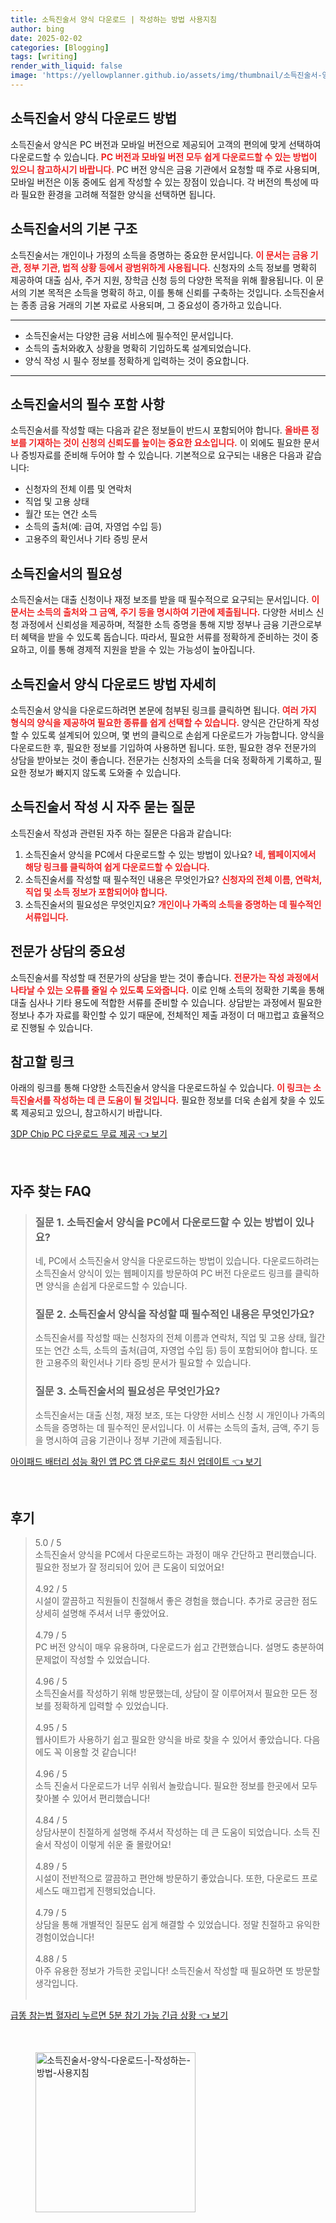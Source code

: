 ```yaml
---
title: 소득진술서 양식 다운로드 | 작성하는 방법 사용지침
author: bing
date: 2025-02-02
categories: [Blogging]
tags: [writing]
render_with_liquid: false
image: 'https://yellowplanner.github.io/assets/img/thumbnail/소득진술서-양식-다운로드-|-작성하는-방법-사용지침.webp'
---
```



<h2 id='소득진술서_양식_다운로드_방법'>소득진술서 양식 다운로드 방법</h2>

<p>소득진술서 양식은 PC 버전과 모바일 버전으로 제공되어 고객의 편의에 맞게 선택하여 다운로드할 수 있습니다. <b><span style="color: #ee2323;">PC 버전과 모바일 버전 모두 쉽게 다운로드할 수 있는 방법이 있으니 참고하시기 바랍니다.</span></b> PC 버전 양식은 금융 기관에서 요청할 때 주로 사용되며, 모바일 버전은 이동 중에도 쉽게 작성할 수 있는 장점이 있습니다. 각 버전의 특성에 따라 필요한 환경을 고려해 적절한 양식을 선택하면 됩니다.</p>

<h2 id='소득진술서의_기본_구조'>소득진술서의 기본 구조</h2>

<p>소득진술서는 개인이나 가정의 소득을 증명하는 중요한 문서입니다. <b><span style="color: #ee2323;">이 문서는 금융 기관, 정부 기관, 법적 상황 등에서 광범위하게 사용됩니다.</span></b> 신청자의 소득 정보를 명확히 제공하여 대출 심사, 주거 지원, 장학금 신청 등의 다양한 목적을 위해 활용됩니다. 이 문서의 기본 목적은 소득을 명확히 하고, 이를 통해 신뢰를 구축하는 것입니다. 소득진술서는 종종 금융 거래의 기본 자료로 사용되며, 그 중요성이 증가하고 있습니다.</p>

<hr />

<ul>
    <li>소득진술서는 다양한 금융 서비스에 필수적인 문서입니다.</li>
    <li>소득의 출처와收入 상황을 명확히 기입하도록 설계되었습니다.</li>
    <li>양식 작성 시 필수 정보를 정확하게 입력하는 것이 중요합니다.</li>
</ul>

<hr />

<h2 id='소득진술서의_필수_포함_사항'>소득진술서의 필수 포함 사항</h2>

<p>소득진술서를 작성할 때는 다음과 같은 정보들이 반드시 포함되어야 합니다. <b><span style="color: #ee2323;">올바른 정보를 기재하는 것이 신청의 신뢰도를 높이는 중요한 요소입니다.</span></b> 이 외에도 필요한 문서나 증빙자료를 준비해 두어야 할 수 있습니다. 기본적으로 요구되는 내용은 다음과 같습니다:</p>

<ul>
    <li>신청자의 전체 이름 및 연락처</li>
    <li>직업 및 고용 상태</li>
    <li>월간 또는 연간 소득</li>
    <li>소득의 출처(예: 급여, 자영업 수입 등)</li>
    <li>고용주의 확인서나 기타 증빙 문서</li>
</ul>

<h2 id='소득진술서의_필요성'>소득진술서의 필요성</h2>

<p>소득진술서는 대출 신청이나 재정 보조를 받을 때 필수적으로 요구되는 문서입니다. <b><span style="color: #ee2323;">이 문서는 소득의 출처와 그 금액, 주기 등을 명시하여 기관에 제출됩니다.</span></b> 다양한 서비스 신청 과정에서 신뢰성을 제공하며, 적절한 소득 증명을 통해 지방 정부나 금융 기관으로부터 혜택을 받을 수 있도록 돕습니다. 따라서, 필요한 서류를 정확하게 준비하는 것이 중요하고, 이를 통해 경제적 지원을 받을 수 있는 가능성이 높아집니다.</p>

<h2 id='소득진술서_양식_다운로드_방법_자세히'>소득진술서 양식 다운로드 방법 자세히</h2>

<p>소득진술서 양식을 다운로드하려면 본문에 첨부된 링크를 클릭하면 됩니다. <b><span style="color: #ee2323;">여러 가지 형식의 양식을 제공하여 필요한 종류를 쉽게 선택할 수 있습니다.</span></b> 양식은 간단하게 작성할 수 있도록 설계되어 있으며, 몇 번의 클릭으로 손쉽게 다운로드가 가능합니다. 양식을 다운로드한 후, 필요한 정보를 기입하여 사용하면 됩니다. 또한, 필요한 경우 전문가의 상담을 받아보는 것이 좋습니다. 전문가는 신청자의 소득을 더욱 정확하게 기록하고, 필요한 정보가 빠지지 않도록 도와줄 수 있습니다.</p>

<h2 id='소득진술서_작성시_자주_묻는_질문'>소득진술서 작성 시 자주 묻는 질문</h2>

<p>소득진술서 작성과 관련된 자주 하는 질문은 다음과 같습니다:</p>

<ol>
    <li>소득진술서 양식을 PC에서 다운로드할 수 있는 방법이 있나요? <b><span style="color: #ee2323;">네, 웹페이지에서 해당 링크를 클릭하여 쉽게 다운로드할 수 있습니다.</span></b></li>
    <li>소득진술서를 작성할 때 필수적인 내용은 무엇인가요? <b><span style="color: #ee2323;">신청자의 전체 이름, 연락처, 직업 및 소득 정보가 포함되어야 합니다.</span></b></li>
    <li>소득진술서의 필요성은 무엇인지요? <b><span style="color: #ee2323;">개인이나 가족의 소득을 증명하는 데 필수적인 서류입니다.</span></b></li>
</ol>

<h2 id='전문가상담의_중요성'>전문가 상담의 중요성</h2>

<p>소득진술서를 작성할 때 전문가의 상담을 받는 것이 좋습니다. <b><span style="color: #ee2323;">전문가는 작성 과정에서 나타날 수 있는 오류를 줄일 수 있도록 도와줍니다.</span></b> 이로 인해 소득의 정확한 기록을 통해 대출 심사나 기타 용도에 적합한 서류를 준비할 수 있습니다. 상담받는 과정에서 필요한 정보나 추가 자료를 확인할 수 있기 때문에, 전체적인 제출 과정이 더 매끄럽고 효율적으로 진행될 수 있습니다.</p>

<h2 id='참고할_링크'>참고할 링크</h2>

<p>아래의 링크를 통해 다양한 소득진술서 양식을 다운로드하실 수 있습니다. <b><span style="color: #ee2323;">이 링크는 소득진술서를 작성하는 데 큰 도움이 될 것입니다.</span></b> 필요한 정보를 더욱 손쉽게 찾을 수 있도록 제공되고 있으니, 참고하시기 바랍니다.</p>


<p><a class="click-button" title="3DP Chip PC 다운로드 무료 제공" href="https://yellowplanner.github.io/posts/3DP-Chip-PC-%EB%8B%A4%EC%9A%B4%EB%A1%9C%EB%93%9C-%EB%AC%B4%EB%A3%8C-%EC%A0%9C%EA%B3%B5/" rel="dofollow">3DP Chip PC 다운로드 무료 제공 👈 보기</a></p><br>
<h2 id='자주_찾는_FAQ'>자주 찾는 FAQ</h2>
<div itemscope="" itemtype="https://schema.org/FAQPage"> 
<blockquote> 
<div itemscope="" itemprop="mainEntity" itemtype="https://schema.org/Question"> 
<h3 itemprop="name">질문 1. 소득진술서 양식을 PC에서 다운로드할 수 있는 방법이 있나요?</h3> 
<div itemscope="" itemprop="acceptedAnswer" itemtype="https://schema.org/Answer"> 
<span itemprop="text"> 
<p>네, PC에서 소득진술서 양식을 다운로드하는 방법이 있습니다. 다운로드하려는 소득진술서 양식이 있는 웹페이지를 방문하여 PC 버전 다운로드 링크를 클릭하면 양식을 손쉽게 다운로드할 수 있습니다.</p> 
</span> 
</div> 
</div> 

<div itemscope="" itemprop="mainEntity" itemtype="https://schema.org/Question"> 
<h3 itemprop="name">질문 2. 소득진술서 양식을 작성할 때 필수적인 내용은 무엇인가요?</h3> 
<div itemscope="" itemprop="acceptedAnswer" itemtype="https://schema.org/Answer"> 
<span itemprop="text"> 
<p>소득진술서를 작성할 때는 신청자의 전체 이름과 연락처, 직업 및 고용 상태, 월간 또는 연간 소득, 소득의 출처(급여, 자영업 수입 등) 등이 포함되어야 합니다. 또한 고용주의 확인서나 기타 증빙 문서가 필요할 수 있습니다.</p> 
</span> 
</div> 
</div> 

<div itemscope="" itemprop="mainEntity" itemtype="https://schema.org/Question"> 
<h3 itemprop="name">질문 3. 소득진술서의 필요성은 무엇인가요?</h3> 
<div itemscope="" itemprop="acceptedAnswer" itemtype="https://schema.org/Answer"> 
<span itemprop="text"> 
<p>소득진술서는 대출 신청, 재정 보조, 또는 다양한 서비스 신청 시 개인이나 가족의 소득을 증명하는 데 필수적인 문서입니다. 이 서류는 소득의 출처, 금액, 주기 등을 명시하여 금융 기관이나 정부 기관에 제출됩니다.</p> 
</span> 
</div> 
</div> 
</blockquote> 
</div>
<p><a class="click-button" title="아이패드 배터리 성능 확인 앱 PC 앱 다운로드 최신 업데이트" href="https://yellowplanner.github.io/posts/%EC%95%84%EC%9D%B4%ED%8C%A8%EB%93%9C-%EB%B0%B0%ED%84%B0%EB%A6%AC-%EC%84%B1%EB%8A%A5-%ED%99%95%EC%9D%B8-%EC%95%B1-PC-%EC%95%B1-%EB%8B%A4%EC%9A%B4%EB%A1%9C%EB%93%9C-%EC%B5%9C%EC%8B%A0-%EC%97%85%EB%8D%B0%EC%9D%B4%ED%8A%B8/" rel="dofollow">아이패드 배터리 성능 확인 앱 PC 앱 다운로드 최신 업데이트 👈 보기</a></p><br>
<h2 id='후기'>후기</h2>
<div itemscope itemtype="https://schema.org/Product">
  <blockquote>
  <div itemprop="review" itemscope itemtype="https://schema.org/Review">
      <div itemprop="reviewRating" itemscope itemtype="https://schema.org/Rating"> <span itemprop="ratingValue">5.0</span> / <span itemprop="bestRating">5</span> </div>
      <span itemprop="reviewBody">소득진술서 양식을 PC에서 다운로드하는 과정이 매우 간단하고 편리했습니다. 필요한 정보가 잘 정리되어 있어 큰 도움이 되었어요!</span>
  </div>
  <br>
  <div itemprop="review" itemscope itemtype="https://schema.org/Review">
      <div itemprop="reviewRating" itemscope itemtype="https://schema.org/Rating"> <span itemprop="ratingValue">4.92</span> / <span itemprop="bestRating">5</span> </div>
      <span itemprop="reviewBody">시설이 깔끔하고 직원들이 친절해서 좋은 경험을 했습니다. 추가로 궁금한 점도 상세히 설명해 주셔서 너무 좋았어요.</span>
  </div>
  <br>
  <div itemprop="review" itemscope itemtype="https://schema.org/Review">
      <div itemprop="reviewRating" itemscope itemtype="https://schema.org/Rating"> <span itemprop="ratingValue">4.79</span> / <span itemprop="bestRating">5</span> </div>
      <span itemprop="reviewBody">PC 버전 양식이 매우 유용하며, 다운로드가 쉽고 간편했습니다. 설명도 충분하여 문제없이 작성할 수 있었습니다.</span>
  </div>
  <br>
  <div itemprop="review" itemscope itemtype="https://schema.org/Review">
      <div itemprop="reviewRating" itemscope itemtype="https://schema.org/Rating"> <span itemprop="ratingValue">4.96</span> / <span itemprop="bestRating">5</span> </div>
      <span itemprop="reviewBody">소득진술서를 작성하기 위해 방문했는데, 상담이 잘 이루어져서 필요한 모든 정보를 정확하게 입력할 수 있었습니다.</span>
  </div>
  <br>
  <div itemprop="review" itemscope itemtype="https://schema.org/Review">
      <div itemprop="reviewRating" itemscope itemtype="https://schema.org/Rating"> <span itemprop="ratingValue">4.95</span> / <span itemprop="bestRating">5</span> </div>
      <span itemprop="reviewBody">웹사이트가 사용하기 쉽고 필요한 양식을 바로 찾을 수 있어서 좋았습니다. 다음에도 꼭 이용할 것 같습니다!</span>
  </div>
  <br>
  <div itemprop="review" itemscope itemtype="https://schema.org/Review">
      <div itemprop="reviewRating" itemscope itemtype="https://schema.org/Rating"> <span itemprop="ratingValue">4.96</span> / <span itemprop="bestRating">5</span> </div>
      <span itemprop="reviewBody">소득 진술서 다운로드가 너무 쉬워서 놀랐습니다. 필요한 정보를 한곳에서 모두 찾아볼 수 있어서 편리했습니다!</span>
  </div>
  <br>
  <div itemprop="review" itemscope itemtype="https://schema.org/Review">
      <div itemprop="reviewRating" itemscope itemtype="https://schema.org/Rating"> <span itemprop="ratingValue">4.84</span> / <span itemprop="bestRating">5</span> </div>
      <span itemprop="reviewBody">상담사분이 친절하게 설명해 주셔서 작성하는 데 큰 도움이 되었습니다. 소득 진술서 작성이 이렇게 쉬운 줄 몰랐어요!</span>
  </div>
  <br>
  <div itemprop="review" itemscope itemtype="https://schema.org/Review">
      <div itemprop="reviewRating" itemscope itemtype="https://schema.org/Rating"> <span itemprop="ratingValue">4.89</span> / <span itemprop="bestRating">5</span> </div>
      <span itemprop="reviewBody">시설이 전반적으로 깔끔하고 편안해 방문하기 좋았습니다. 또한, 다운로드 프로세스도 매끄럽게 진행되었습니다.</span>
  </div>
  <br>
  <div itemprop="review" itemscope itemtype="https://schema.org/Review">
      <div itemprop="reviewRating" itemscope itemtype="https://schema.org/Rating"> <span itemprop="ratingValue">4.79</span> / <span itemprop="bestRating">5</span> </div>
      <span itemprop="reviewBody">상담을 통해 개별적인 질문도 쉽게 해결할 수 있었습니다. 정말 친절하고 유익한 경험이었습니다!</span>
  </div>
  <br>
  <div itemprop="review" itemscope itemtype="https://schema.org/Review">
      <div itemprop="reviewRating" itemscope itemtype="https://schema.org/Rating"> <span itemprop="ratingValue">4.88</span> / <span itemprop="bestRating">5</span> </div>
      <span itemprop="reviewBody">아주 유용한 정보가 가득한 곳입니다! 소득진술서 작성할 때 필요하면 또 방문할 생각입니다.</span>
  </div>
  <br>
  </blockquote>
</div>
<p><a class="click-button" title="급똥 참는법 혈자리 누르면 5분 참기 가능 긴급 상황" href="https://yellowplanner.github.io/posts/%EA%B8%89%EB%98%A5-%EC%B0%B8%EB%8A%94%EB%B2%95-%ED%98%88%EC%9E%90%EB%A6%AC-%EB%88%84%EB%A5%B4%EB%A9%B4-5%EB%B6%84-%EC%B0%B8%EA%B8%B0-%EA%B0%80%EB%8A%A5-%EA%B8%B4%EA%B8%89-%EC%83%81%ED%99%A9/" rel="dofollow">급똥 참는법 혈자리 누르면 5분 참기 가능 긴급 상황 👈 보기</a></p><br>
<figure class="image"><img src="https://yellowplanner.github.io/assets/img/thumbnail/소득진술서-양식-다운로드-|-작성하는-방법-사용지침.webp" alt="소득진술서-양식-다운로드-|-작성하는-방법-사용지침" width="256" height="256"></figure>